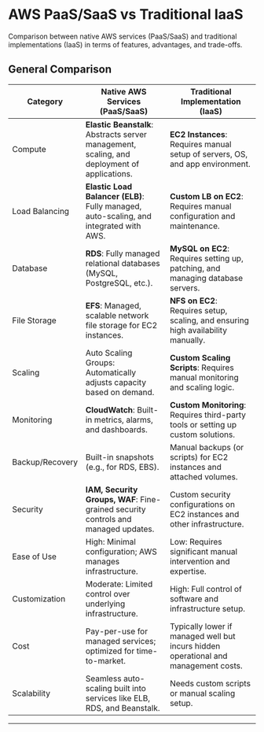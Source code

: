 # AWS PaaS/SaaS vs Traditional IaaS
Comparison between native AWS services (PaaS/SaaS) and traditional implementations (IaaS) in terms of features, advantages, and trade-offs.

## General Comparison

| Category              | Native AWS Services (PaaS/SaaS)                                      | Traditional Implementation (IaaS)                                             |
|-----------------------|----------------------------------------------------------------------|-------------------------------------------------------------------------------|
| Compute               | **Elastic Beanstalk**: Abstracts server management, scaling, and deployment of applications. | **EC2 Instances**: Requires manual setup of servers, OS, and app environment.    |
| Load Balancing        | **Elastic Load Balancer (ELB)**: Fully managed, auto-scaling, and integrated with AWS. | **Custom LB on EC2**: Requires manual configuration and maintenance.              |
| Database              | **RDS**: Fully managed relational databases (MySQL, PostgreSQL, etc.).  | **MySQL on EC2**: Requires setting up, patching, and managing database servers.   |
| File Storage          | **EFS**: Managed, scalable network file storage for EC2 instances.      | **NFS on EC2**: Requires setup, scaling, and ensuring high availability manually.  |
| Scaling               | Auto Scaling Groups: Automatically adjusts capacity based on demand. | **Custom Scaling Scripts**: Requires manual monitoring and scaling logic.         |
| Monitoring            | **CloudWatch**: Built-in metrics, alarms, and dashboards.               | **Custom Monitoring**: Requires third-party tools or setting up custom solutions. |
| Backup/Recovery       | Built-in snapshots (e.g., for RDS, EBS).                             | Manual backups (or scripts) for EC2 instances and attached volumes.           |
| Security              | **IAM, Security Groups, WAF**: Fine-grained security controls and managed updates. | Custom security configurations on EC2 instances and other infrastructure.     |
| Ease of Use           | High: Minimal configuration; AWS manages infrastructure.            | Low: Requires significant manual intervention and expertise.                  |
| Customization         | Moderate: Limited control over underlying infrastructure.           | High: Full control of software and infrastructure setup.                      |
| Cost                  | Pay-per-use for managed services; optimized for time-to-market.     | Typically lower if managed well but incurs hidden operational and management costs. |
| Scalability           | Seamless auto-scaling built into services like ELB, RDS, and Beanstalk. | Needs custom scripts or manual scaling setup.                                 |

---

